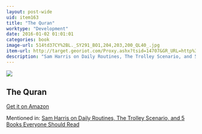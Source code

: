 ```yaml
---
layout: post-wide
uid: item163
title: "The Quran"
worktype: "Development"
date: 2016-01-02 01:01:01
categories: book
image-url: 514td37CY%2BL._SY291_BO1,204,203,200_QL40_.jpg
item-url: http://target.georiot.com/Proxy.ashx?tsid=14707&GR_URL=http%3A%2F%2Fwww.amazon.com%2FQuran-Oxford-Worlds-Classics%2Fdp%2F0199535957%2F
description: "Sam Harris on Daily Routines, The Trolley Scenario, and 5 Books Everyone Should Read"
---
```

<a href="http://target.georiot.com/Proxy.ashx?tsid=14707&GR_URL=http%3A%2F%2Fwww.amazon.com%2FQuran-Oxford-Worlds-Classics%2Fdp%2F0199535957%2F" target="blank"><img src="../../../../img/thumbs/514td37CY%2BL._SY291_BO1,204,203,200_QL40_.jpg" class="prod-img"></a>
<h2>The Quran</h2>
<p><a href="http://target.georiot.com/Proxy.ashx?tsid=14707&GR_URL=http%3A%2F%2Fwww.amazon.com%2FQuran-Oxford-Worlds-Classics%2Fdp%2F0199535957%2F" target="blank">Get it on Amazon</a><p>
<p>Mentioned in: <a href="http://fourhourworkweek.com/2015/07/08/sam-harris-on-daily-routines-the-trolley-scenario-and-5-books-everyone-should-read/" target="blank">Sam Harris on Daily Routines, The Trolley Scenario, and 5 Books Everyone Should Read</a></p>
